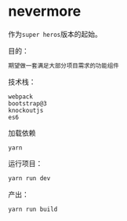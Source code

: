# nevermore
作为`super heros`版本的起始。

目的：
```bash
期望做一套满足大部分项目需求的功能组件
```

技术栈：

```
webpack
bootstrap@3
knockoutjs
es6
```


加载依赖
```
yarn

```
运行项目：

```bash
yarn run dev
```

产出：
```bash
yarn run build
```
